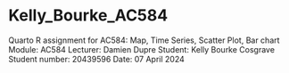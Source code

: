 # Kelly_Bourke_AC584
Quarto R assignment for AC584:
Map, Time Series, Scatter Plot, Bar chart
Module: AC584
Lecturer: Damien Dupre
Student: Kelly Bourke Cosgrave
Student number: 20439596
Date: 07 April 2024
